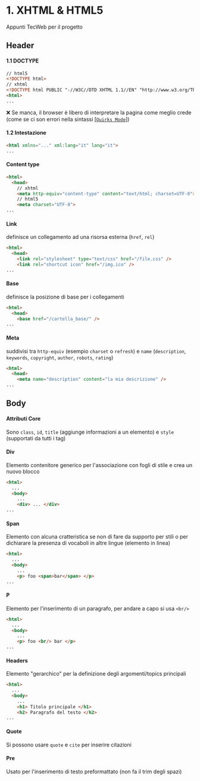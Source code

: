 # 1. XHTML & HTML5

Appunti TecWeb per il progetto 

## Header 

#### 1.1 DOCTYPE

```html
// html5
<!DOCTYPE html>
// xhtml
<!DOCTYPE html PUBLIC "-//W3C//DTD XHTML 1.1//EN" "http://www.w3.org/TR/xhtml11/DTD/xhtml11.dtd">
<html>
...
```
:x: Se manca, il browser è libero di interpretare la pagina come meglio crede (come se ci son errori nella sintassi [[`Quirks Mode`](https://it.wikipedia.org/wiki/Quirks_Mode)])

#### 1.2 Intestazione
```html
<html xmlns="..." xml:lang="it" lang="it">
...
```

#### Content type
```html
<html>
  <head>
    // xhtml
    <meta http-equiv="content-type" content="text/html; charset=UTF-8">
    // html5
    <meta charset="UTF-8">
...
```
#### Link
definisce un collegamento ad una risorsa esterna (`href`, `rel`)
```html
<html>
  <head>
    <link rel="stylesheet" type="text/css" href="/file.css" />
    <link rel="shortcut icon" href="/img.ico" />
...
```

#### Base
definisce la posizione di base per i collegamenti
```html
<html>
  <head>
    <base href="/cartella_base/" />
...
```

#### Meta
suddivisi tra `http-equiv` (esempio `charset` o `refresh`) e `name` (`description`, `keywords`, `copyright`, `author`, `robots`, `rating`)
```html
<html>
  <head>
    <meta name="description" content="la mia descrizione" />
...
```

## Body 

#### Attributi Core
Sono `class`, `id`, `title` (aggiunge informazioni a un elemento) e `style` (supportati da tutti i tag)

#### Div
Elemento contenitore generico per l'associazione con fogli di stile e crea un nuovo blocco
```html
<html>
  ...
  <body>
    ...
    <div> ... </div>
...
```


#### Span
Elemento con alcuna cratteristica se non di fare da supporto per stili o per dichiarare la presenza di vocaboli in altre lingue (elemento in linea)
```html
<html>
  ...
  <body>
    ...
    <p> foo <span>bar</span> </p>
...
```

#### P
Elemento per l'inserimento di un paragrafo, per andare a capo si usa `<br/>`
```html
<html>
  ...
  <body>
    ...
    <p> foo <br/> bar </p>
...
```

#### Headers
Elemento "gerarchico" per la definizione degli argomenti/topics principali
```html
<html>
  ...
  <body>
    ...
    <h1> Titolo principale </h1>
    <h2> Paragrafo del testo </h2>
...
```

#### Quote
Si possono usare `quote` e `cite` per inserire citazioni 

#### Pre
Usato per l'inserimento di testo preformattato (non fa il trim degli spazi)
